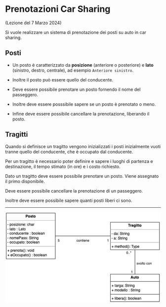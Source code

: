 # Prenotazioni Car Sharing
(Lezione del 7 Marzo 2024)

Si vuole realizzare un sistema di prenotazione dei posti su auto in car sharing.

## Posti

- Un posto è caratterizzato da **posizione** (anteriore o posteriore) e **lato** (sinistro, destro, centrale), ad esempio `Anteriore sinistro`. 

- Inoltre il posto può essere quello del conducente.

- Deve essere possibile prenotare un posto fornendo il nome del passeggero.

- Inoltre deve essere posssibile sapere se un posto è prenotato o meno.

- Infine deve essere possibile cancellare la prenotazione, liberando il posto.


## Tragitti

Quando si definisce un tragitto vengono inizializzati i posti inizialmente vuoti tranne quello del conducente, che è occupato dal conducente.

Per un tragitto è necessario poter definire e sapere i luoghi di partenza e destinazione, il tempo stimato (in ore) e i costo richiesto.

Dato un tragitto deve essere possibile prenotare un posto. Viene assegnato il primo disponibile.

Deve essere possibile cancellare la prenotazione di un passeggero.

Inoltre deve essere possibile sapere quanti posti liberi ci sono.

---

![](Design.png)